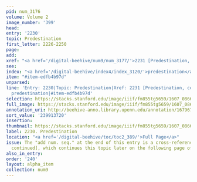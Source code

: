 ```yaml
---
pid: num_3176
volume: Volume 2
image_number: '399'
head:
entry: '2230'
topic: Predestination
first_letter: 2226-2250
page:
add:
xref: "<a href='/digital-beehive/num9/num_3177/'>2231 [Predestination, continued]</a>"
see:
index: "<a href='/digital-beehive/index4/index_3120/'>predestination</a>"
item: "#item-edfb4b97d"
unparsed:
line: 'Entry: 2230|Topic: Predestination|Xref: 2231 [Predestination, continued]|Index:
  predestination|#item-edfb4b97d'
selection: https://stacks.stanford.edu/image/iiif/fm855tg5659/1607_0866/293,3720,2871,1364/full/0/default.jpg
full_image: https://stacks.stanford.edu/image/iiif/fm855tg5659/1607_0866/full/full/0/default.jpg
annotation_uri: http://beehive-anno.library.upenn.edu/annotation/1679676599315
sort_value: '239913720'
insertion:
thumbnail: https://stacks.stanford.edu/image/iiif/fm855tg5659/1607_0866/293,3720,600,180/250,/0/default.jpg
label: 2230. Predestination
location: "<a href='/digital-beehive/toc/toc2_389/'>Full Page</a>"
issue: The "add num. seq." at the end of this entry is a cross-reference to 2231 [Predestination,
  continued], which continues this topic later on the following page of the Alvearium.
also_in_entry:
order: '240'
layout: alpha_item
collection: num9
---
```

